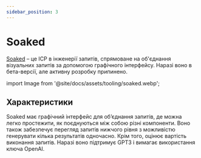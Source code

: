 ```yaml
---
sidebar_position: 3
---
```


# Soaked

[Soaked](https://soaked-prompts.vercel.app) – це ІСР в інженерії запитів, спрямоване на об'єднання візуальних запитів за допомогою графічного інтерфейсу. Наразі воно в бета-версії, але активну розробку припинено.

import Image from '@site/docs/assets/tooling/soaked.webp';

<div style={{textAlign: 'center'}}>
  <LazyLoadImage src={Image} style={{width: "750px"}} />
</div>

## Характеристики

Soaked має графічний інтерфейс для об’єднання запитів, де можна легко простежити, як поєднуються між собою різні компоненти. Воно також забезпечує перегляд запитів нижчого рівня з можливістю генерувати кілька результатів одночасно. Крім того, оцінює вартість виконання запитів. Наразі воно підтримує GPT3 і вимагає використання ключа OpenAI.
